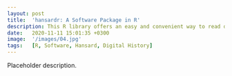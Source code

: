 ```yaml
---
layout: post
title:  'hansardr: A Software Package in R'
description: This R library offers an easy and convenient way to read data from the SMU version of the 19th-century Hansard Parliamentary Debates into the R environment.
date:   2020-11-11 15:01:35 +0300
image:  '/images/04.jpg'
tags:   [R, Software, Hansard, Digital History]
---
```

Placeholder description.